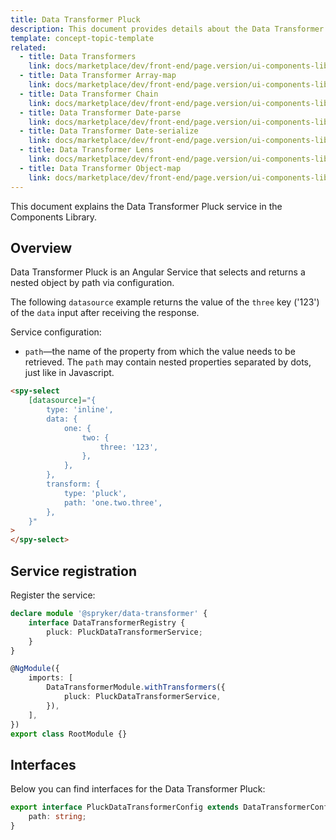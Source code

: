 ```yaml
---
title: Data Transformer Pluck
description: This document provides details about the Data Transformer Pluck service in the Components Library.
template: concept-topic-template
related:
  - title: Data Transformers
    link: docs/marketplace/dev/front-end/page.version/ui-components-library/data-transformers/index.html
  - title: Data Transformer Array-map
    link: docs/marketplace/dev/front-end/page.version/ui-components-library/data-transformers/array-map.html
  - title: Data Transformer Chain
    link: docs/marketplace/dev/front-end/page.version/ui-components-library/data-transformers/chain.html
  - title: Data Transformer Date-parse
    link: docs/marketplace/dev/front-end/page.version/ui-components-library/data-transformers/date-parse.html
  - title: Data Transformer Date-serialize
    link: docs/marketplace/dev/front-end/page.version/ui-components-library/data-transformers/date-serialize.html
  - title: Data Transformer Lens
    link: docs/marketplace/dev/front-end/page.version/ui-components-library/data-transformers/lens.html
  - title: Data Transformer Object-map
    link: docs/marketplace/dev/front-end/page.version/ui-components-library/data-transformers/object-map.html
---
```


This document explains the Data Transformer Pluck service in the Components Library.

## Overview

Data Transformer Pluck is an Angular Service that selects and returns a nested object by path via configuration.

The following `datasource` example returns the value of the `three` key ('123') of the `data` input after receiving the response.

Service configuration:

- `path`—the name of the property from which the value needs to be retrieved. The `path` may contain nested properties separated by dots, just like in Javascript.

```html
<spy-select
    [datasource]="{
        type: 'inline',
        data: {
            one: {
                two: {
                    three: '123',  
                },
            },
        },
        transform: {
            type: 'pluck',
            path: 'one.two.three',
        },
    }"
>
</spy-select>
```

## Service registration

Register the service:

```ts
declare module '@spryker/data-transformer' {
    interface DataTransformerRegistry {
        pluck: PluckDataTransformerService;
    }
}

@NgModule({
    imports: [
        DataTransformerModule.withTransformers({
            pluck: PluckDataTransformerService,
        }),
    ],
})
export class RootModule {}
```

## Interfaces

Below you can find interfaces for the Data Transformer Pluck:

```ts
export interface PluckDataTransformerConfig extends DataTransformerConfig {
    path: string;
}
```
